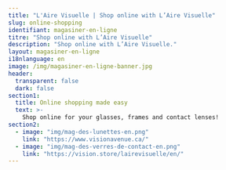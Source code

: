 ```yaml
---
title: "L'Aire Visuelle | Shop online with L’Aire Visuelle"
slug: online-shopping
identifiant: magasiner-en-ligne
titre: "Shop online with L’Aire Visuelle"
description: "Shop online with L’Aire Visuelle."
layout: magasiner-en-ligne
i18nlanguage: en
image: /img/magasiner-en-ligne-banner.jpg
header:
  transparent: false
  dark: false
section1:
  title: Online shopping made easy
  text: >-
    Shop online for your glasses, frames and contact lenses!
section2:
  - image: "img/mag-des-lunettes-en.png"
    link: "https://www.visionavenue.ca/"
  - image: "img/mag-des-verres-de-contact-en.png"
    link: "https://vision.store/lairevisuelle/en/"
---
```


